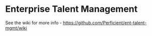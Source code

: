 # Enterprise Talent Management

See the wiki for more info - https://github.com/Perficient/ent-talent-mgmt/wiki
